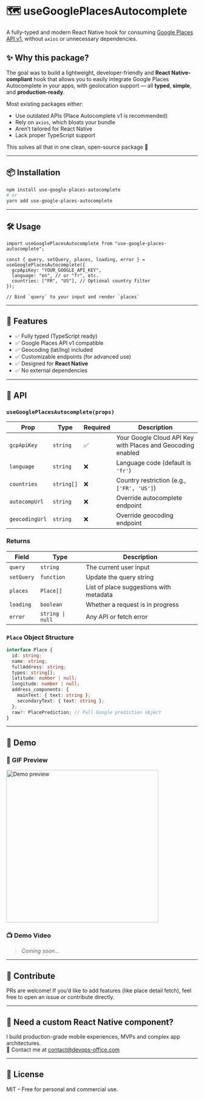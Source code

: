 # 🗺️ useGooglePlacesAutocomplete

A fully-typed and modern React Native hook for consuming [Google Places API v1](https://developers.google.com/maps/documentation/places/web-service/autocomplete), without `axios` or unnecessary dependencies.

## ✨ Why this package?

The goal was to build a lightweight, developer-friendly and **React Native-compliant** hook that allows you to easily integrate Google Places Autocomplete in your apps, with geolocation support — all **typed**, **simple**, and **production-ready**.

Most existing packages either:
- Use outdated APIs (Place Autocomplete v1 is recommended)
- Rely on `axios`, which bloats your bundle
- Aren’t tailored for React Native
- Lack proper TypeScript support

This solves all that in one clean, open-source package 🚀

---

## 📦 Installation

```bash
npm install use-google-places-autocomplete
# or
yarn add use-google-places-autocomplete
```

---

## 🛠️ Usage

```tsx
import useGooglePlacesAutocomplete from "use-google-places-autocomplete";

const { query, setQuery, places, loading, error } = useGooglePlacesAutocomplete({
  gcpApiKey: "YOUR_GOOGLE_API_KEY",
  language: "en", // or "fr", etc.
  countries: ["FR", "US"], // Optional country filter
});

// Bind `query` to your input and render `places`
```

---

## 🧠 Features

- ✅ Fully typed (TypeScript ready)
- ✅ Google Places API v1 compatible
- ✅ Geocoding (lat/lng) included
- ✅ Customizable endpoints (for advanced use)
- ✅ Designed for **React Native**
- ✅ No external dependencies

---

## 📄 API

### `useGooglePlacesAutocomplete(props)`

| Prop              | Type                   | Required | Description |
|-------------------|------------------------|----------|-------------|
| `gcpApiKey`       | `string`               | ✅       | Your Google Cloud API Key with Places and Geocoding enabled |
| `language`        | `string`               | ❌       | Language code (default is `'fr'`) |
| `countries`       | `string[]`             | ❌       | Country restriction (e.g., `['FR', 'US']`) |
| `autocompUrl`     | `string`               | ❌       | Override autocomplete endpoint |
| `geocodingUrl`    | `string`               | ❌       | Override geocoding endpoint |

### Returns

| Field      | Type              | Description |
|------------|-------------------|-------------|
| `query`    | `string`          | The current user input |
| `setQuery` | `function`        | Update the query string |
| `places`   | `Place[]`         | List of place suggestions with metadata |
| `loading`  | `boolean`         | Whether a request is in progress |
| `error`    | `string \| null`  | Any API or fetch error |

### `Place` Object Structure

```ts
interface Place {
  id: string;
  name: string;
  fullAddress: string;
  types: string[];
  latitude: number | null;
  longitude: number | null;
  address_components: {
    mainText: { text: string };
    secondaryText: { text: string };
  };
  raw?: PlacePrediction; // Full Google prediction object
}
```

---

## 🚀 Demo

### 📸 GIF Preview

<img src="./demo/demo.gif" alt="Demo preview" width="400" />

### 📺 Demo Video

> _Coming soon..._

---

## 🤝 Contribute

PRs are welcome! If you’d like to add features (like place detail fetch), feel free to open an issue or contribute directly.

---

## 💬 Need a custom React Native component?

I build production-grade mobile experiences, MVPs and complex app architectures.  
📧 Contact me at [contact@devops-office.com](mailto:contact@devops-office.com)

---

## 📄 License

MIT – Free for personal and commercial use.